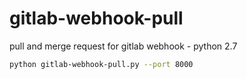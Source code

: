 gitlab-webhook-pull
===================

pull and merge request for gitlab webhook
    - python 2.7

```sh
python gitlab-webhook-pull.py --port 8000
```
